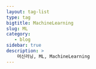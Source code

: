```yaml
---
layout: tag-list
type: tag
bigtitle: MachineLearning
slug: ML
category:
   - blog
sidebar: true
description: >
    머신러닝, ML, MachineLearning
---
```

